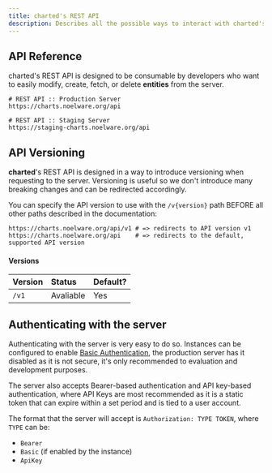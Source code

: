 ```yaml
---
title: charted's REST API
description: Describes all the possible ways to interact with charted's REST API
---
```


## API Reference

charted's REST API is designed to be consumable by developers who want to easily modify, create, fetch, or delete **entities** from the server.

```shell
# REST API :: Production Server
https://charts.noelware.org/api

# REST API :: Staging Server
https://staging-charts.noelware.org/api
```

## API Versioning

**charted**'s REST API is designed in a way to introduce versioning when requesting to the server. Versioning is useful so we don't introduce many breaking changes and can be redirected accordingly.

You can specify the API version to use with the `/v{version}` path BEFORE all other paths described in the documentation:

```shell
https://charts.noelware.org/api/v1 # => redirects to API version v1
https://charts.noelware.org/api    # => redirects to the default, supported API version
```

#### Versions

| Version | Status    | Default? |
| :------ | :-------- | :------- |
| `/v1`   | Avaliable | Yes      |

## Authenticating with the server

Authenticating with the server is very easy to do so. Instances can be configured to enable [Basic Authentication](https://en.wikipedia.org/wiki/Basic_access_authentication), the production server has it disabled as it is not secure, it's only recommended to evaluation and development purposes.

The server also accepts Bearer-based authentication and API key-based authentication, where API Keys are most recommended as it is a static token that can expire within a set period and is tied to a user account.

The format that the server will accept is `Authorization: TYPE TOKEN`, where `TYPE` can be:

-   `Bearer`
-   `Basic` (if enabled by the instance)
-   `ApiKey`

